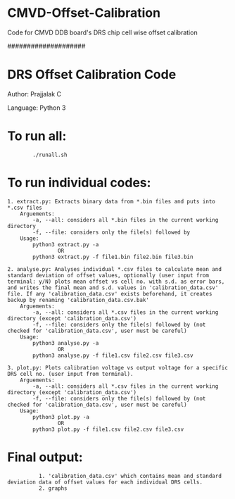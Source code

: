 # CMVD-Offset-Calibration
Code for CMVD DDB board's DRS chip cell wise offset calibration

####################
# DRS Offset Calibration Code

Author: Prajjalak C

Language: Python 3

# To run all:

            ./runall.sh

# To run individual codes:

    1. extract.py: Extracts binary data from *.bin files and puts into *.csv files
        Arguements:
            -a, --all: considers all *.bin files in the current working directory
            -f, --file: considers only the file(s) followed by
        Usage:
            python3 extract.py -a
                    OR
            python3 extract.py -f file1.bin file2.bin file3.bin

    2. analyse.py: Analyses individual *.csv files to calculate mean and standard deviation of offset values, optionally (user input from terminal: y/N) plots mean offset vs cell no. with s.d. as error bars, and writes the final mean and s.d. values in 'calibration_data.csv' file. If any 'calibration_data.csv' exists beforehand, it creates backup by renaming 'calibration_data.csv.bak'
        Arguements:
            -a, --all: considers all *.csv files in the current working directory (except 'calibration_data.csv')
            -f, --file: considers only the file(s) followed by (not checked for 'calibration_data.csv', user must be careful)
        Usage:
            python3 analyse.py -a
                    OR
            python3 analyse.py -f file1.csv file2.csv file3.csv

    3. plot.py: Plots calibration voltage vs output voltage for a specific DRS cell no. (user input from terminal).
        Arguements:
            -a, --all: considers all *.csv files in the current working directory (except 'calibration_data.csv')
            -f, --file: considers only the file(s) followed by (not checked for 'calibration_data.csv', user must be careful)
        Usage:
            python3 plot.py -a
                    OR
            python3 plot.py -f file1.csv file2.csv file3.csv

# Final output: 

              1. 'calibration_data.csv' which contains mean and standard deviation data of offset values for each individual DRS cells.
              2. graphs
